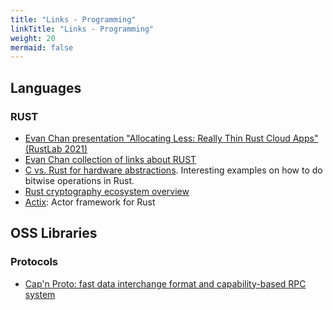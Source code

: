```yaml
---
title: "Links - Programming"
linkTitle: "Links - Programming"
weight: 20
mermaid: false
---
```


## Languages

### RUST

- [Evan Chan presentation "Allocating Less: Really Thin Rust Cloud Apps" (RustLab 2021)](http://velvia.github.io/presentations/2021-cncf-rustday-alloc-less/#1)
- [Evan Chan collection of links about RUST](https://github.com/velvia/links/blob/main/rust.md)
- [C vs. Rust for hardware abstractions](https://opensource.com/article/20/1/c-vs-rust-abstractions). Interesting examples on how to do bitwise operations in Rust.
- [Rust cryptography ecosystem overview](https://kerkour.com/blog/rust-cryptography-ecosystem/)
- [Actix](https://github.com/actix/actix): Actor framework for Rust

## OSS Libraries

### Protocols

- [Cap'n Proto: fast data interchange format and capability-based RPC system](https://capnproto.org/)


